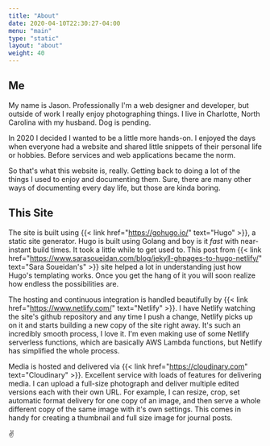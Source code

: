 ```yaml
---
title: "About"
date: 2020-04-10T22:30:27-04:00
menu: "main"
type: "static"
layout: "about"
weight: 40
---
```


## Me

My name is Jason. Professionally I'm a web designer and developer, but outside of work I really enjoy photographing things. I live in Charlotte, North Carolina with my husband. Dog is pending.

In 2020 I decided I wanted to be a little more hands-on. I enjoyed the days when everyone had a website and shared little snippets of their personal life or hobbies. Before services and web applications became the norm. 

So that's what this website is, really. Getting back to doing a lot of the things I used to enjoy and documenting them. Sure, there are many other ways of documenting every day life, but those are kinda boring. 

## This Site

The site is built using {{< link href="https://gohugo.io/" text="Hugo" >}}, a static site generator. Hugo is built using Golang and boy is it _fast_ with near-instant build times. It took a little while to get used to. This post from {{< link href="https://www.sarasoueidan.com/blog/jekyll-ghpages-to-hugo-netlify/" text="Sara Soueidan's" >}} site helped a lot in understanding just how Hugo's templating works. Once you get the hang of it you will soon realize how endless the possibilities are.

The hosting and continuous integration is handled beautifully by {{< link href="https://www.netlify.com/" text="Netlify" >}}. I have Netlify watching the site's github repository and any time I push a change, Netlify picks up on it and starts building a new copy of the site right away. It's such an incredibly smooth process, I love it. I'm even making use of some Netlify serverless functions, which are basically AWS Lambda functions, but Netlify has simplified the whole process.

Media is hosted and delivered via {{< link href="https://cloudinary.com" text="Cloudinary" >}}. Excellent service with loads of features for delivering media. I can upload a full-size photograph and deliver multiple edited versions each with their own URL. For example, I can resize, crop, set automatic format delivery for one copy of an image, and then serve a whole different copy of the same image with it's own settings. This comes in handy for creating a thumbnail and full size image for journal posts.

✌️
